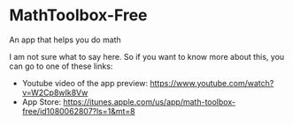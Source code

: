 # MathToolbox-Free
An app that helps you do math

I am not sure what to say here. So if you want to know more about this, you can go to one of these links:

- Youtube video of the app preview: https://www.youtube.com/watch?v=W2Cp8wIk8Vw
- App Store: https://itunes.apple.com/us/app/math-toolbox-free/id1080062807?ls=1&mt=8

